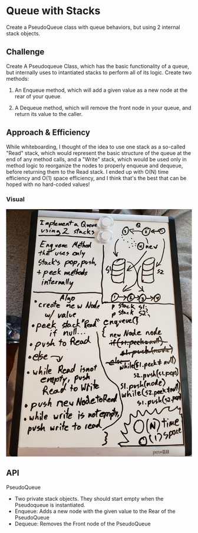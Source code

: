 # Queue with Stacks
Create a PseudoQueue class with queue behaviors, but using 2 internal stack objects.

## Challenge
Create A Pseudoqueue Class, which has the basic functionality of a queue, but internally uses to intantiated stacks to perform all of its logic. Create two methods:  

1. An Enqueue method, which will add a given value as a new node at the rear of your queue.  

2. A Dequeue method, which will remove the front node in your queue, and return its value to the caller.

## Approach & Efficiency
While whiteboarding, I thought of the idea to use one stack as a so-called "Read" stack, which would represent the basic structure of the queue at the end of any method calls, and a "Write" stack, which would be used only in method logic to reorganize the nodes to properly enqueue and dequeue, before returning them to the Read stack. I ended up with O(N) time efficiency and O(1) space efficiency, and I think that's the best that can be hoped with no hard-coded values!

### Visual
![image](../../../assets/QueueWithStacks.jpg)

## API
PseudoQueue
- Two private stack objects. They should start empty when the Pseudoqueue is instantiated.
- Enqueue: Adds a new node with the given value to the Rear of the PseudoQueue
- Dequeue: Removes the Front node of the PseudoQueue